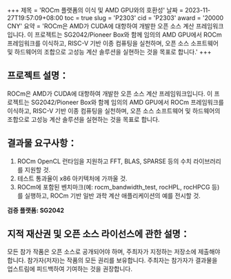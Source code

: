 +++
제목 = 'ROCm 플랫폼의 이식 및 AMD GPU와의 호환성'
날짜 = 2023-11-27T19:57:09+08:00
toc = true
slug = 'P2303'
cid = 'P2303'
award = '20000 CNY'
요약 = 'ROCm은 AMD가 CUDA에 대항하여 개발한 오픈 소스 계산 프레임워크입니다. 이 프로젝트는 SG2042/Pioneer Box와 함께 임의의 AMD GPU에서 ROCm 프레임워크를 이식하고, RISC-V 기반 이종 컴퓨팅을 실천하며, 오픈 소스 소프트웨어 및 하드웨어의 조합으로 고성능 계산 솔루션을 실현하는 것을 목표로 합니다.'
+++

## 프로젝트 설명：

ROCm은 AMD가 CUDA에 대항하여 개발한 오픈 소스 계산 프레임워크입니다. 이 프로젝트는 SG2042/Pioneer Box와 함께 임의의 AMD GPU에서 ROCm 프레임워크를 이식하고, RISC-V 기반 이종 컴퓨팅을 실천하며, 오픈 소스 소프트웨어 및 하드웨어의 조합으로 고성능 계산 솔루션을 실현하는 것을 목표로 합니다.

## 결과물 요구사항：

1. ROCm OpenCL 런타임을 지원하고 FFT, BLAS, SPARSE 등의 수치 라이브러리를 지원할 것.
2. 테스트 통과율이 x86 아키텍처에 가까울 것.
3. ROCm에 포함된 벤치마크(예: rocm_bandwidth_test, rocHPL, rocHPCG 등)를 실행하고, ROCm 기반 일반 과학 계산 애플리케이션의 예를 전시할 것.

**검증 플랫폼: SG2042**

## 지적 재산권 및 오픈 소스 라이선스에 관한 설명：

모든 참가 작품은 오픈 소스로 공개되어야 하며, 주최자가 지정하는 저장소에 제출해야 합니다. 참가자(저자)는 작품의 모든 권리를 보유합니다. 주최자는 참가자가 결과물을 업스트림에 피드백하여 기여하는 것을 권장합니다.